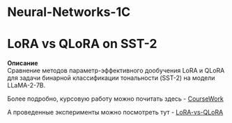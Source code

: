 # Neural-Networks-1C

# LoRA vs QLoRA on SST-2

**Описание**  
Сравнение методов параметр-эффективного дообучения LoRA и QLoRA для задачи бинарной классификации тональности (SST-2) на модели LLaMA-2-7B.

Более подробно, курсовую работу можно почитать здесь - [CourseWork](./CourseWork.pdf)

А проведенные эксперименты можно посмотреть тут - [LoRA-vs-QLoRA](./lora_vs_qlora.ipynb)


